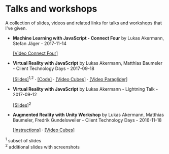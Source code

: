 # Talks and workshops

A collection of slides, videos and related links for talks and workshops that I've given.

* **Machine Learning with JavaScript - Connect Four** by Lukas Akermann, Stefan Jäger - 2017-11-14

  [[Video Connect Four]](https://youtu.be/48ByUXGpKj0)

* **Virtual Reality with JavaScript** by Lukas Akermann, Matthias Baumeler - Client Technology Days - 2017-09-18

  [[Slides]](slides/2017-18-09_Virtual_Reality_with_JavaScript.pdf)<sup>1,2</sup> · [[Code]](https://github.com/lakermann/vr-with-javascript) · [[Video Cubes]](https://youtu.be/4YESNrei7Q0) · [[Video Paraglider]](https://youtu.be/H3w2yMeqeMI)

* **Virtual Reality with JavaScript** by Lukas Akermann - Lightning Talk - 2017-09-12

  [[Slides]](slides/2017-09-12_Virtual_Reality_with_JavaScript.pdf)<sup>2</sup>

* **Augmented Reality with Unity Workshop** by Lukas Akermann, Matthias Baumeler, Fredrik Gundelsweiler - Client Technology Days - 2016-11-18

  [[Instructions]](https://github.com/lakermann/ar-in-unity-workshop) · [[Video Cubes]](https://youtu.be/3RIOEBiPE-k)

<sup>1</sup> subset of slides<br />
<sup>2</sup> additional slides with screenshots
